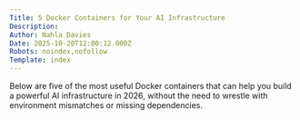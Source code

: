 ```yaml
---
Title: 5 Docker Containers for Your AI Infrastructure
Description: 
Author: Nahla Davies
Date: 2025-10-20T12:00:12.000Z
Robots: noindex,nofollow
Template: index
---
```

Below are five of the most useful Docker containers that can help you build a powerful AI infrastructure in 2026, without the need to wrestle with environment mismatches or missing dependencies.